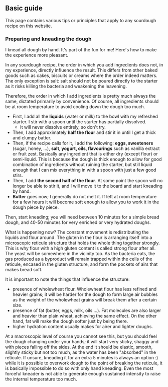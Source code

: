 ## Basic guide

This page contains various tips or principles that apply to any sourdough recipe on this website.

### Preparing and kneading the dough

I knead all dough by hand. It's part of the fun for me! Here's how to make the experience more pleasant.

In any sourdough recipe, the order in which you add ingredients does not, in my experience, directly influence the result. This differs from other baked goods such as cakes, biscuits or creams where the order indeed matters. The only exception is salt: salt should not be poured directly to the starter as it risks killing the bacteria and weakening the leavening.

Therefore, the order in which I add ingredients is pretty much always the same, dictated primarily by convenience. Of course, all ingredients should be at room temperature to avoid cooling down the dough too much.

- First, I add all the **liquids** (water or milk) to the bowl with my refreshed starter. I stir with a spoon until the starter has partially dissolved.
   - It will never dissolve entirely, so don't try.
- Then, I add approximately **half the flour** and stir it in until I get a thick and clumpy batter.
- Then, if the recipe calls for it, I add the following: **eggs, sweeteners** (sugar, honey, ...), **salt, yogurt, oils, flavourings** such as vanilla extract or fruit zest. Basically any ingredient that is either dry (except flour) or semi-liquid. This is because the dough is thick enough to allow for good combination of
  ingredients without ruining the starter, but still liquid enough that I can mix everything in with a spoon with just a few good stirs.
- Then, I add **the second half of the flour**. At some point the spoon will no longer be able to stir it, and I will move it to the board and start kneading by hand.
- **Butter** goes now; I generally do not melt it. If left at room temperature for a few hours it will become soft enough to allow you to work it in the dough piece by piece.

Then, start kneading; you will need between 10 minutes for a simple bread dough, and 40-50 minutes for very enriched or very hydrated doughs.

What is happening now? The constant movement is redistributing the liquids and flour around. The gluten in the flour is arranging itself into a microscopic
reticule structure that holds the whole thing together strongly. This is why flour with a high gluten content is called strong flour after all. The yeast will
be somewhere in the vicinity too. As the bacteria eats, the gas produced as a byproduct will remain trapped within the cells of the reticule, encased in
the gluten structure, and form the pockets of airs that makes bread soft.

It is important to note the things that influence the structure:

- presence of wholewheat flour. Wholewheat flour has less refined and heavier grains; it will be harder for the dough to form large air bubbles as the weight of
  the wholewheat grains will break them after a certain size.
- presence of fat (butter, eggs, milk, oils ...). Fat molecules are also larger and heavier than plain wheat, achieving the same effect. On the other hand, fat
  will make the dough softer just by being there.
- higher hydration content usually makes for airer and lighter doughs.

At a macroscopic level of course you cannot see this, but you should feel the dough changing under your hands; it will start very sticky, shaggy and with
pieces falling off the sides. At the end it should be elastic, smooth, slightly sticky but not too much, as the water has been "absorbed" in the reticule.
If unsure, kneading it for an extra 5 minutes is always an option :) while it is possible to overwork dough to the point of breaking the reticule,
it is basically impossible to do so with only hand kneading. Even the most forceful kneader is not able to generate enough sustained intensity to raise
the internal temperature too much.
